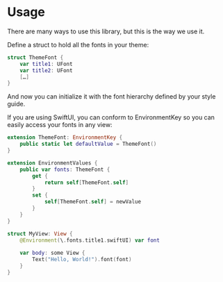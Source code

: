 # Usage

There are many ways to use this library, but this is the way we use it.

Define a struct to hold all the fonts in your theme:

```swift
struct ThemeFont {
	var title1: UFont
	var title2: UFont
	[…]
}
```

And now you can initialize it with the font hierarchy defined by your style guide.

If you are using SwiftUI, you can conform to EnvironmentKey so you can easily access your fonts in any view:

```swift
extension ThemeFont: EnvironmentKey {
	public static let defaultValue = ThemeFont()
}

extension EnvironmentValues {
	public var fonts: ThemeFont {
		get {
			return self[ThemeFont.self]
		}
		set {
			self[ThemeFont.self] = newValue
		}
	}
}

struct MyView: View {
	@Environment(\.fonts.title1.swiftUI) var font
	
	var body: some View {
		Text("Hello, World!").font(font)
	}
}
```
